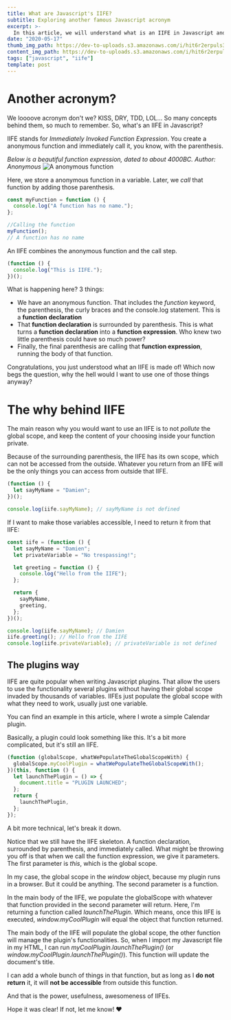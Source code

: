 ```yaml
---
title: What are Javascript's IIFE?
subtitle: Exploring another famous Javascript acronym
excerpt: >-
  In this article, we will understand what is an IIFE in Javascript and why you would want to use them.
date: "2020-05-17"
thumb_img_path: https://dev-to-uploads.s3.amazonaws.com/i/hit6r2erpuls3pwaolfx.jpg
content_img_path: https://dev-to-uploads.s3.amazonaws.com/i/hit6r2erpuls3pwaolfx.jpg
tags: ["javascript", "iife"]
template: post
---
```


# Another acronym?

We loooove acronym don't we? KISS, DRY, TDD, LOL... So many concepts behind them, so much to remember. So, what's an IIFE in Javascript?

IIFE stands for _Immediately Invoked Function Expression_. You create a anonymous function and immediately call it, you know, with the parenthesis.

_Below is a beautiful function expression, dated to about 4000BC. Author: Anonymous_
![A anonymous function](https://dev-to-uploads.s3.amazonaws.com/i/1d2jjab4chfcnkmu77dh.jpg)

Here, we store a anonymous function in a variable. Later, we _call_ that function by adding those parenthesis.

```javascript
const myFunction = function () {
  console.log("A function has no name.");
};

//Calling the function
myFunction();
// A function has no name
```

An IIFE combines the anonymous function and the call step.

```javascript
(function () {
  console.log("This is IIFE.");
})();
```

What is happening here? 3 things:

- We have an anonymous function. That includes the _function_ keyword, the parenthesis, the curly braces and the console.log statement. This is a **function declaration**
- That **function declaration** is surrounded by parenthesis. This is what turns a **function declaration** into a **function expression**. Who knew two little parenthesis could have so much power?
- Finally, the final parenthesis are calling that **function expression**, running the body of that function.

Congratulations, you just understood what an IIFE is made of! Which now begs the question, why the hell would I want to use one of those things anyway?

# The why behind IIFE

The main reason why you would want to use an IIFE is to not _pollute_ the global scope, and keep the content of your choosing inside your function private.

Because of the surrounding parenthesis, the IIFE has its own scope, which can not be accessed from the outside. Whatever you return from an IIFE will be the only things you can access from outside that IIFE.

```javascript
(function () {
  let sayMyName = "Damien";
})();

console.log(iife.sayMyName); // sayMyName is not defined
```

If I want to make those variables accessible, I need to return it from that IIFE:

```javascript
const iife = (function () {
  let sayMyName = "Damien";
  let privateVariable = "No trespassing!";

  let greeting = function () {
    console.log("Hello from the IIFE");
  };

  return {
    sayMyName,
    greeting,
  };
})();

console.log(iife.sayMyName); // Damien
iife.greeting(); // Hello from the IIFE
console.log(iife.privateVariable); // privateVariable is not defined
```

## The plugins way

IIFE are quite popular when writing Javascript plugins. That allow the users to use the functionality several plugins without having their global scope invaded by thousands of variables. IIFEs just populate the global scope with what they need to work, usually just one variable.

You can find an example in this article, where I wrote a simple Calendar plugin.

Basically, a plugin could look something like this. It's a bit more complicated, but it's still an IIFE.

```javascript
(function (globalScope, whatWePopulateTheGlobalScopeWith) {
  globalScope.myCoolPlugin = whatWePopulateTheGlobalScopeWith();
})(this, function () {
  let launchThePlugin = () => {
    document.title = "PLUGIN LAUNCHED";
  };
  return {
    launchThePlugin,
  };
});
```

A bit more technical, let's break it down.

Notice that we still have the IIFE skeleton. A function declaration, surrounded by parenthesis, and immediately called. What might be throwing you off is that when we call the function expression, we give it parameters. The first parameter is _this_, which is the global scope.

In my case, the global scope in the _window_ object, because my plugin runs in a browser. But it could be anything. The second parameter is a function.

In the main body of the IIFE, we populate the globalScope with whatever that function provided in the second parameter will return. Here, I'm returning a function called _launchThePlugin_. Which means, once this IIFE is executed, _window.myCoolPlugin_ will equal the object that function returned.

The main body of the IIFE will populate the global scope, the other function will manage the plugin's functionalities. So, when I import my Javascript file in my HTML, I can run _myCoolPlugin.launchThePlugin()_ (or _window.myCoolPlugin.launchThePlugin()_). This function will update the document's title.

I can add a whole bunch of things in that function, but as long as I **do not return** it, it will **not be accessible** from outside this function.

And that is the power, usefulness, awesomeness of IIFEs.

Hope it was clear! If not, let me know! :heart:

